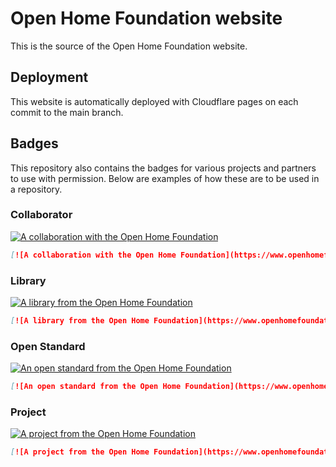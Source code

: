 # Open Home Foundation website

This is the source of the Open Home Foundation website.

## Deployment

This website is automatically deployed with Cloudflare pages on each commit to the main branch.

## Badges
This repository also contains the badges for various projects and partners to use with permission. Below are examples of how these are to be used in a repository.

### Collaborator
[![A collaboration with the Open Home Foundation](https://www.openhomefoundation.org/badges/ohf-collaboration.png)](https://www.openhomefoundation.org/)
```markdown
[![A collaboration with the Open Home Foundation](https://www.openhomefoundation.org/badges/ohf-collaboration.png)](https://www.openhomefoundation.org/)
```
### Library
[![A library from the Open Home Foundation](https://www.openhomefoundation.org/badges/ohf-library.png)](https://www.openhomefoundation.org/)
```markdown
[![A library from the Open Home Foundation](https://www.openhomefoundation.org/badges/ohf-library.png)](https://www.openhomefoundation.org/)
```
### Open Standard
[![An open standard from the Open Home Foundation](https://www.openhomefoundation.org/badges/ohf-open-standard.png)](https://www.openhomefoundation.org/)
```markdown
[![An open standard from the Open Home Foundation](https://www.openhomefoundation.org/badges/ohf-open-standard.png)](https://www.openhomefoundation.org/)
```
### Project
[![A project from the Open Home Foundation](https://www.openhomefoundation.org/badges/ohf-project.png)](https://www.openhomefoundation.org/)
```markdown
[![A project from the Open Home Foundation](https://www.openhomefoundation.org/badges/ohf-project.png)](https://www.openhomefoundation.org/)
```
